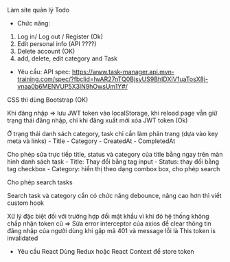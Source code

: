 Làm site quản lý Todo

- Chức năng: 
1. Log in/ Log out / Register (Ok)
2. Edit personal info (API ????)
4. Delete account (OK)
5. add, delete, edit category and Task

- Yêu cầu:
API spec:  https://www.task-manager.api.mvn-training.com/spec/?fbclid=IwAR27nTQ0BjsyUS9BhIDXIV1uaTosX8j-vnaa0b6MENVUP5X3IN9hOwsUm1Y#/ 

CSS thì dùng Bootstrap (OK)

Khi đăng nhập => lưu JWT token vào localStorage, khi reload page vẫn giữ trạng thái đăng nhập, chỉ khi đăng xuất mới xóa JWT token (Ok)

Ở trạng thái danh sách category, task chỉ cần làm phân trang (dựa vào key meta và links)
    - Title
    - Category
    - CreatedAt
    - CompletedAt

Cho phép sửa trực tiếp title, status và category của title bằng ngay trên màn hình danh sách task
    - Title: Thay đổi bằng tag input
    - Status: thay đổi bằng tag checkbox
    - Category: hiển thị theo dạng combox box, cho phép search 

Cho phép search tasks

Search task và category cần có chức năng debounce, nâng cao hơn thì viết custom hook

Xử lý đặc biệt đối với trường hợp đổi mật khẩu vì khi đó hệ thống không chấp nhận token cũ
=> Sửa error interceptor của axios để clear thông tin đăng nhập của người dùng khi gặp mã 401 và message lỗi là This token is invalidated



- Yêu cầu React
    Dùng Redux hoặc React Context để store token